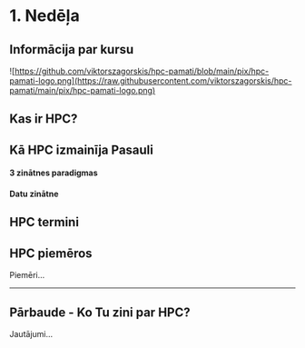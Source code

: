 # 1. Nedēļa

## Informācija par kursu

![https://github.com/viktorszagorskis/hpc-pamati/blob/main/pix/hpc-pamati-logo.png](https://raw.githubusercontent.com/viktorszagorskis/hpc-pamati/main/pix/hpc-pamati-logo.png)


## Kas ir HPC?

## Kā HPC izmainīja Pasauli

#### 3 zinātnes paradigmas

#### Datu zinātne

## HPC termini

## HPC piemēros

Piemēri...

---

## Pārbaude - Ko Tu zini par HPC?

Jautājumi...
